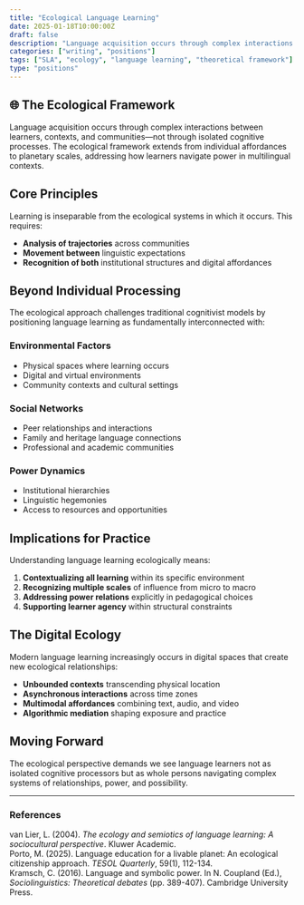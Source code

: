 ```yaml
---
title: "Ecological Language Learning"
date: 2025-01-18T10:00:00Z
draft: false
description: "Language acquisition occurs through complex interactions between learners, contexts, and communities—not through isolated cognitive processes."
categories: ["writing", "positions"]
tags: ["SLA", "ecology", "language learning", "theoretical framework"]
type: "positions"
---
```


## 🌐 The Ecological Framework

Language acquisition occurs through complex interactions between learners, contexts, and communities—not through isolated cognitive processes. The ecological framework extends from individual affordances to planetary scales, addressing how learners navigate power in multilingual contexts.

## Core Principles

Learning is inseparable from the ecological systems in which it occurs. This requires:

- **Analysis of trajectories** across communities
- **Movement between** linguistic expectations  
- **Recognition of both** institutional structures and digital affordances

## Beyond Individual Processing

The ecological approach challenges traditional cognitivist models by positioning language learning as fundamentally interconnected with:

### Environmental Factors
- Physical spaces where learning occurs
- Digital and virtual environments
- Community contexts and cultural settings

### Social Networks
- Peer relationships and interactions
- Family and heritage language connections
- Professional and academic communities

### Power Dynamics
- Institutional hierarchies
- Linguistic hegemonies
- Access to resources and opportunities

## Implications for Practice

Understanding language learning ecologically means:

1. **Contextualizing all learning** within its specific environment
2. **Recognizing multiple scales** of influence from micro to macro
3. **Addressing power relations** explicitly in pedagogical choices
4. **Supporting learner agency** within structural constraints

## The Digital Ecology

Modern language learning increasingly occurs in digital spaces that create new ecological relationships:

- **Unbounded contexts** transcending physical location
- **Asynchronous interactions** across time zones
- **Multimodal affordances** combining text, audio, and video
- **Algorithmic mediation** shaping exposure and practice

## Moving Forward

The ecological perspective demands we see language learners not as isolated cognitive processors but as whole persons navigating complex systems of relationships, power, and possibility.

---

### References
van Lier, L. (2004). *The ecology and semiotics of language learning: A sociocultural perspective*. Kluwer Academic.  
Porto, M. (2025). Language education for a livable planet: An ecological citizenship approach. *TESOL Quarterly*, 59(1), 112-134.  
Kramsch, C. (2016). Language and symbolic power. In N. Coupland (Ed.), *Sociolinguistics: Theoretical debates* (pp. 389-407). Cambridge University Press.
